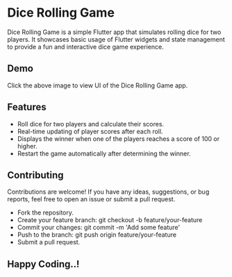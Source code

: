 # Dice Rolling Game


Dice Rolling Game is a simple Flutter app that simulates rolling dice for two players. It showcases basic usage of Flutter widgets and state management to provide a fun and interactive dice game experience.

## Demo



Click the above image to view UI of the Dice Rolling Game app.

## Features

- Roll dice for two players and calculate their scores.
- Real-time updating of player scores after each roll.
- Displays the winner when one of the players reaches a score of 100 or higher.
- Restart the game automatically after determining the winner.



## Contributing
Contributions are welcome! If you have any ideas, suggestions, or bug reports, feel free to open an issue or submit a pull request.

- Fork the repository.
- Create your feature branch: git checkout -b feature/your-feature
- Commit your changes: git commit -m 'Add some feature'
- Push to the branch: git push origin feature/your-feature
- Submit a pull request.

## Happy Coding..!
